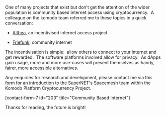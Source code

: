 
One of many projects that exist but don't get the attention of the wider population is community based internet access using cryptocurrency.  A colleague on the komodo team referred me to these topics in a quick conversation:



 	
  * [Althea](http://altheamesh.com/), an incentivised internet access project

 	
  * [Friefunk](https://freifunk.net/en/how-to-join/find-your-nearest-community/), community internet


The incentivisation is simple:  allow others to connect to your internet and get rewarded.  The software platforms involved allow for privacy.  As dApps gain usage, more and more use-cases will present themselves as handy, fairer, more accessible alternatives.

Any enquiries for research and development, please contact me via this form for an introduction to the SuperNET's Spacemesh team within the Komodo Platform Cryptocurrency Project.

[contact-form-7 id="203" title="Community Based Internet"]

Thanks for reading, the future is bright!
